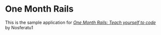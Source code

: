 # One Month Rails

This is the sample application for
[*One Month Rails: Teach yourself to code*](http://onemonthrails.com)
by Nosferatu1